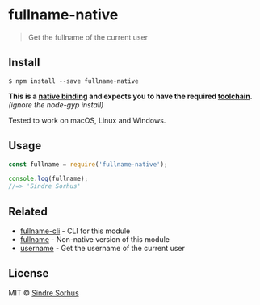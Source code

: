 # fullname-native

> Get the fullname of the current user


## Install

```
$ npm install --save fullname-native
```

**This is a [native binding](http://nodejs.org/api/addons.html) and expects you to have the required [toolchain](https://github.com/nodejs/node-gyp#installation).** *(ignore the node-gyp install)*

Tested to work on macOS, Linux and Windows.


## Usage

```js
const fullname = require('fullname-native');

console.log(fullname);
//=> 'Sindre Sorhus'
```


## Related

- [fullname-cli](https://github.com/sindresorhus/fullname-cli) - CLI for this module
- [fullname](https://github.com/sindresorhus/fullname) - Non-native version of this module
- [username](https://github.com/sindresorhus/username) - Get the username of the current user


## License

MIT © [Sindre Sorhus](https://sindresorhus.com)
